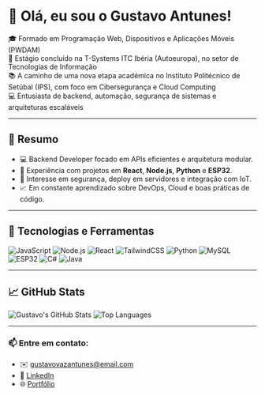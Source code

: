 # 👋 Olá, eu sou o Gustavo Antunes!

🎓 Formado em Programação Web, Dispositivos e Aplicações Móveis (PWDAM)  
💼 Estágio concluído na T-Systems ITC Ibéria (Autoeuropa), no setor de Tecnologias de Informação  
📚 A caminho de uma nova etapa académica no Instituto Politécnico de Setúbal (IPS), com foco em Cibersegurança e Cloud Computing  
💻 Entusiasta de backend, automação, segurança de sistemas e arquiteturas escaláveis

---

## 📌 Resumo
- 💻 Backend Developer focado em APIs eficientes e arquitetura modular.
- 🚀 Experiência com projetos em **React**, **Node.js**, **Python** e **ESP32**.
- 🔐 Interesse em segurança, deploy em servidores e integração com IoT.
- 📈 Em constante aprendizado sobre DevOps, Cloud e boas práticas de código.

---

## 🧰 Tecnologias e Ferramentas

![JavaScript](https://img.shields.io/badge/-JavaScript-F7DF1E?style=flat&logo=javascript&logoColor=000)
![Node.js](https://img.shields.io/badge/-Node.js-339933?style=flat&logo=node.js&logoColor=fff)
![React](https://img.shields.io/badge/-React-61DAFB?style=flat&logo=react&logoColor=000)
![TailwindCSS](https://img.shields.io/badge/-TailwindCSS-38B2AC?style=flat&logo=tailwind-css&logoColor=fff)
![Python](https://img.shields.io/badge/-Python-3776AB?style=flat&logo=python&logoColor=fff)
![MySQL](https://img.shields.io/badge/-MySQL-4479A1?style=flat&logo=mysql&logoColor=fff)
![ESP32](https://img.shields.io/badge/-ESP32-000?style=flat&logo=espressif&logoColor=white)
![C#](https://img.shields.io/badge/-C%23-239120?style=flat&logo=c-sharp&logoColor=white)
![Java](https://img.shields.io/badge/Java-007396?style=flat&logo=openjdk&logoColor=white)

---

## 📈 GitHub Stats

![Gustavo's GitHub Stats](https://github-readme-stats.vercel.app/api?username=promac3k&show_icons=true&theme=github_dark&hide=contribs,prs)
![Top Languages](https://github-readme-stats.vercel.app/api/top-langs/?username=promac3k&layout=compact&theme=github_dark&card_width=300)

---

### 📫 Entre em contato:
- ✉️ gustavovazantunes@email.com
- 💼 [LinkedIn]()
- 🌐 [Portfólio]()

